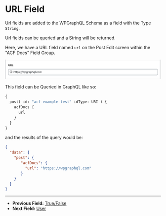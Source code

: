 # URL Field

Url fields are added to the WPGraphQL Schema as a field with the Type `String`.

Url fields can be queried and a String will be returned.

Here, we have a URL field named `url` on the Post Edit screen within the "ACF Docs" Field Group.

![Url field in the Edit Post screen](../img/url-field-input.png?raw=true)

This field can be Queried in GraphQL like so:

```graphql
{
  post( id: "acf-example-test" idType: URI ) {
    acfDocs {
      url
    }
  }
}
```

and the results of the query would be:

```json
{
  "data": {
    "post": {
       "acfDocs": {
         "url": "https://wpgraphql.com"
       }
    }
  }
}
```

----

- **Previous Field:** [True/False](./true-false.md)
- **Next Field:** [User](./user.md)

